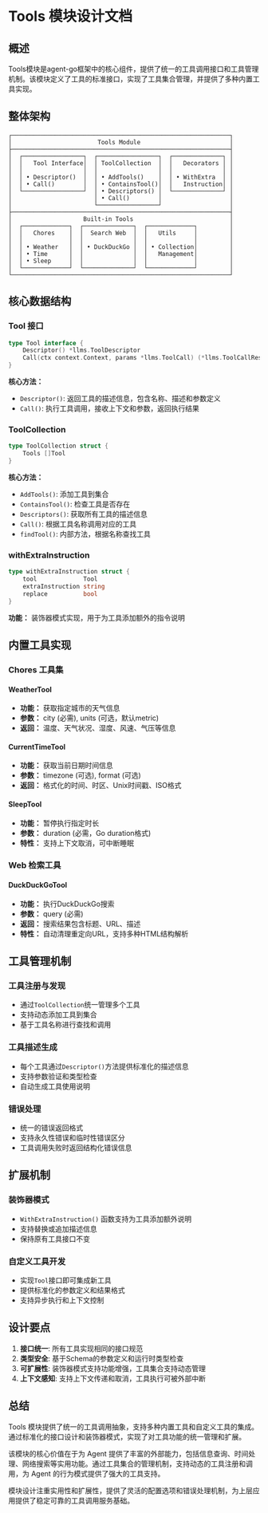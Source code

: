 # Tools 模块设计文档

## 概述

Tools模块是agent-go框架中的核心组件，提供了统一的工具调用接口和工具管理机制。该模块定义了工具的标准接口，实现了工具集合管理，并提供了多种内置工具实现。

## 整体架构

```
┌─────────────────────────────────────────────────────────────┐
│                        Tools Module                         │
├─────────────────────────────────────────────────────────────┤
│  ┌─────────────────┐  ┌─────────────────┐  ┌──────────────┐ │
│  │   Tool Interface│  │ ToolCollection  │  │   Decorators │ │
│  │                 │  │                 │  │              │ │
│  │ • Descriptor()  │  │ • AddTools()    │  │ • WithExtra  │ │
│  │ • Call()        │  │ • ContainsTool()│  │   Instruction│ │
│  └─────────────────┘  │ • Descriptors() │  └──────────────┘ │
│                       │ • Call()        │                   │
│                       └─────────────────┘                   │
├─────────────────────────────────────────────────────────────┤
│                    Built-in Tools                           │
│  ┌─────────────┐  ┌──────────────┐  ┌─────────────┐         │
│  │   Chores    │  │  Search Web  │  │   Utils     │         │
│  │             │  │              │  │             │         │
│  │ • Weather   │  │ • DuckDuckGo │  │ • Collection│         │
│  │ • Time      │  │              │  │   Management│         │
│  │ • Sleep     │  │              │  │             │         │
│  └─────────────┘  └──────────────┘  └─────────────┘         │
└─────────────────────────────────────────────────────────────┘
```

## 核心数据结构

### Tool 接口

```go
type Tool interface {
    Descriptor() *llms.ToolDescriptor
    Call(ctx context.Context, params *llms.ToolCall) (*llms.ToolCallResult, error)
}
```

**核心方法：**
- `Descriptor()`: 返回工具的描述信息，包含名称、描述和参数定义
- `Call()`: 执行工具调用，接收上下文和参数，返回执行结果

### ToolCollection

```go
type ToolCollection struct {
    Tools []Tool
}
```

**核心方法：**
- `AddTools()`: 添加工具到集合
- `ContainsTool()`: 检查工具是否存在
- `Descriptors()`: 获取所有工具的描述信息
- `Call()`: 根据工具名称调用对应的工具
- `findTool()`: 内部方法，根据名称查找工具

### withExtraInstruction

```go
type withExtraInstruction struct {
    tool             Tool
    extraInstruction string
    replace          bool
}
```

**功能：** 装饰器模式实现，用于为工具添加额外的指令说明

## 内置工具实现

### Chores 工具集

#### WeatherTool
- **功能：** 获取指定城市的天气信息
- **参数：** city (必需), units (可选，默认metric)
- **返回：** 温度、天气状况、湿度、风速、气压等信息

#### CurrentTimeTool
- **功能：** 获取当前日期时间信息
- **参数：** timezone (可选), format (可选)
- **返回：** 格式化的时间、时区、Unix时间戳、ISO格式

#### SleepTool
- **功能：** 暂停执行指定时长
- **参数：** duration (必需，Go duration格式)
- **特性：** 支持上下文取消，可中断睡眠

### Web 检索工具

#### DuckDuckGoTool
- **功能：** 执行DuckDuckGo搜索
- **参数：** query (必需)
- **返回：** 搜索结果包含标题、URL、描述
- **特性：** 自动清理重定向URL，支持多种HTML结构解析

## 工具管理机制

### 工具注册与发现
- 通过`ToolCollection`统一管理多个工具
- 支持动态添加工具到集合
- 基于工具名称进行查找和调用

### 工具描述生成
- 每个工具通过`Descriptor()`方法提供标准化的描述信息
- 支持参数验证和类型检查
- 自动生成工具使用说明

### 错误处理
- 统一的错误返回格式
- 支持永久性错误和临时性错误区分
- 工具调用失败时返回结构化错误信息

## 扩展机制

### 装饰器模式
- `WithExtraInstruction()` 函数支持为工具添加额外说明
- 支持替换或追加描述信息
- 保持原有工具接口不变

### 自定义工具开发
- 实现`Tool`接口即可集成新工具
- 提供标准化的参数定义和结果格式
- 支持异步执行和上下文控制

## 设计要点

1. **接口统一**: 所有工具实现相同的接口规范
2. **类型安全**: 基于Schema的参数定义和运行时类型检查
3. **可扩展性**: 装饰器模式支持功能增强，工具集合支持动态管理
4. **上下文感知**: 支持上下文传递和取消，工具执行可被外部中断

## 总结

Tools 模块提供了统一的工具调用抽象，支持多种内置工具和自定义工具的集成。通过标准化的接口设计和装饰器模式，实现了对工具功能的统一管理和扩展。

该模块的核心价值在于为 Agent 提供了丰富的外部能力，包括信息查询、时间处理、网络搜索等实用功能。通过工具集合的管理机制，支持动态的工具注册和调用，为 Agent 的行为模式提供了强大的工具支持。

模块设计注重实用性和扩展性，提供了灵活的配置选项和错误处理机制，为上层应用提供了稳定可靠的工具调用服务基础。
